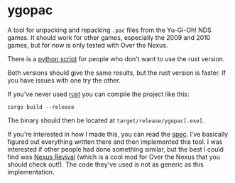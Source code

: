 # ygopac

A tool for unpacking and repacking `.pac` files from the Yu-Gi-Oh! NDS games. It should work
for other games, especially the 2009 and 2010 games, but for now is only tested with Over the
Nexus.

There is a [python script](pacman.py) for people who don't want to use the rust version.

Both versions should give the same results, but the rust version is faster. If you have issues with
one try the other.

If you've never used [rust](https://www.rust-lang.org) you can compile the project like this:
```
cargo build --release
```
The binary should then be located at `target/release/ygopac[.exe]`.

If you're interested in how I made this, you can read the [spec](spec.md). I've basically figured
out everything written there and then implemented this tool. I was interested if other people had
done something similar, but the best I could find was [Nexus Revival](https://github.com/johnson-cooper/YGO-NEXUS-REVIVAL)
(which is a cool mod for Over the Nexus that you should check out!). The code they've used is not
as generic as this implementation.
